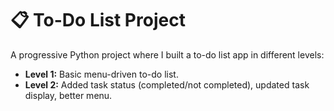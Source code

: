 # 📋 To-Do List Project

A progressive Python project where I built a to-do list app in different levels:
- **Level 1:** Basic menu-driven to-do list.
- **Level 2:** Added task status (completed/not completed), updated task display, better menu.